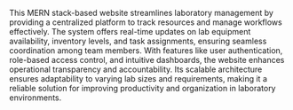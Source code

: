 This MERN stack-based website streamlines laboratory management by providing a centralized platform to track resources and manage workflows effectively. The system offers real-time updates on lab equipment availability, inventory levels, and task assignments, ensuring seamless coordination among team members. With features like user authentication, role-based access control, and intuitive dashboards, the website enhances operational transparency and accountability. Its scalable architecture ensures adaptability to varying lab sizes and requirements, making it a reliable solution for improving productivity and organization in laboratory environments.
